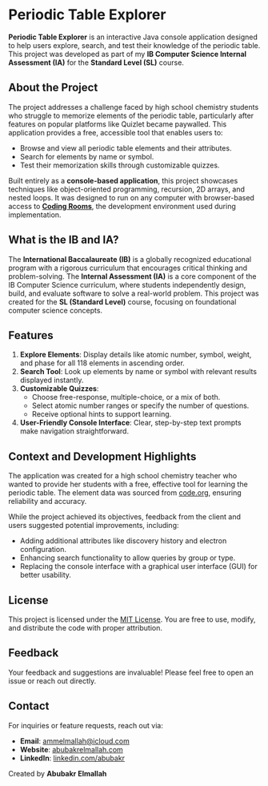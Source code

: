 # Periodic Table Explorer

**Periodic Table Explorer** is an interactive Java console application designed to help users explore, search, and test their knowledge of the periodic table. This project was developed as part of my **IB Computer Science Internal Assessment (IA)** for the **Standard Level (SL)** course.

## About the Project

The project addresses a challenge faced by high school chemistry students who struggle to memorize elements of the periodic table, particularly after features on popular platforms like Quizlet became paywalled. This application provides a free, accessible tool that enables users to:
- Browse and view all periodic table elements and their attributes.
- Search for elements by name or symbol.
- Test their memorization skills through customizable quizzes.

Built entirely as a **console-based application**, this project showcases techniques like object-oriented programming, recursion, 2D arrays, and nested loops. It was designed to run on any computer with browser-based access to **[Coding Rooms](https://app.codingrooms.com/w/Yxexan1LM35u)**, the development environment used during implementation.

## What is the IB and IA?

The **International Baccalaureate (IB)** is a globally recognized educational program with a rigorous curriculum that encourages critical thinking and problem-solving. The **Internal Assessment (IA)** is a core component of the IB Computer Science curriculum, where students independently design, build, and evaluate software to solve a real-world problem. This project was created for the **SL (Standard Level)** course, focusing on foundational computer science concepts.

## Features

1. **Explore Elements**: Display details like atomic number, symbol, weight, and phase for all 118 elements in ascending order.
2. **Search Tool**: Look up elements by name or symbol with relevant results displayed instantly.
3. **Customizable Quizzes**:
   - Choose free-response, multiple-choice, or a mix of both.
   - Select atomic number ranges or specify the number of questions.
   - Receive optional hints to support learning.
4. **User-Friendly Console Interface**: Clear, step-by-step text prompts make navigation straightforward.

## Context and Development Highlights

The application was created for a high school chemistry teacher who wanted to provide her students with a free, effective tool for learning the periodic table. The element data was sourced from [code.org](https://code.org), ensuring reliability and accuracy. 

While the project achieved its objectives, feedback from the client and users suggested potential improvements, including:
- Adding additional attributes like discovery history and electron configuration.
- Enhancing search functionality to allow queries by group or type.
- Replacing the console interface with a graphical user interface (GUI) for better usability.

## License

This project is licensed under the [MIT License](LICENSE). You are free to use, modify, and distribute the code with proper attribution.

## Feedback

Your feedback and suggestions are invaluable! Please feel free to open an issue or reach out directly.

## Contact

For inquiries or feature requests, reach out via:
- **Email**: ammelmallah@icloud.com
- **Website**: [abubakrelmallah.com](https://abubakrelmallah.com/)
- **LinkedIn**: [linkedin.com/abubakr](https://www.linkedin.com/in/abubakr-elmallah-416a0b273/)

Created by **Abubakr Elmallah**